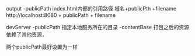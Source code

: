 output
-publicPath index.html内部的引用路径
域名+publicPth +filename http://localhost:8080 + publicPath + filename


devServer
-publicPath 指定本地服务所在的目录
-contentBase 打包之后的资源依赖了其他资源，

两个publicPath最好设置为一样